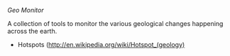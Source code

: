 *Geo Monitor*

A collection of tools to monitor the various geological changes happening across the earth.

* Hotspots (http://en.wikipedia.org/wiki/Hotspot_(geology)